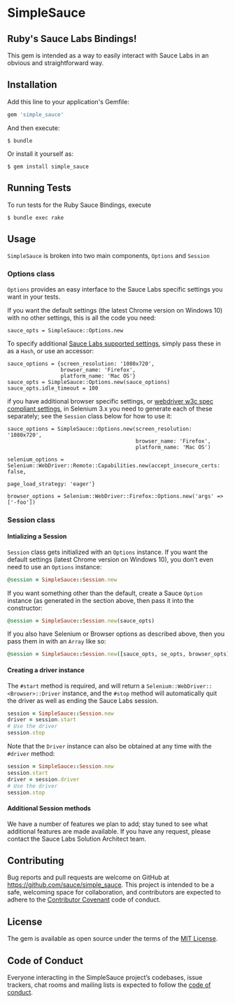 # SimpleSauce 
## Ruby's Sauce Labs Bindings!

This gem is intended as a way to easily interact with Sauce Labs in an obvious and straightforward way. 

## Installation

Add this line to your application's Gemfile:

```ruby
gem 'simple_sauce'
```

And then execute:

    $ bundle

Or install it yourself as:

    $ gem install simple_sauce

## Running Tests

To run tests for the Ruby Sauce Bindings, execute

    $ bundle exec rake

## Usage

`SimpleSauce` is broken into two main components, `Options` and `Session`

### Options class
`Options` provides an easy interface to the Sauce Labs specific settings you want in your tests.

If you want the default settings (the latest Chrome version on Windows 10) with no other settings,
this is all the code you need:
```
sauce_opts = SimpleSauce::Options.new
```
To specify additional 
[Sauce Labs supported settings](https://wiki.saucelabs.com/display/DOCS/Test+Configuration+Options),
simply pass these in as a `Hash`, or use an accessor:
```
sauce_options = {screen_resolution: '1080x720',
                 browser_name: 'Firefox',
                 platform_name: 'Mac OS'}
sauce_opts = SimpleSauce::Options.new(sauce_options)
sauce_opts.idle_timeout = 100
```
if you have additional browser specific settings, or 
[webdriver w3c spec compliant settings](http://w3c.github.io/webdriver/webdriver-spec.html#capabilities), in 
Selenium 3.x you need to generate each of these separately; see the `Session` class below for how to use it:
```
sauce_options = SimpleSauce::Options.new(screen_resolution: '1080x720',
                                         browser_name: 'Firefox',
                                         platform_name: 'Mac OS')

selenium_options = Selenium::WebDriver::Remote::Capabilities.new(accept_insecure_certs: false,
                                                                 page_load_strategy: 'eager'}

browser_options = Selenium::WebDriver::Firefox::Options.new('args' => ['-foo'])
```

### Session class
#### Intializing a Session
`Session` class gets initialized with an `Options` instance. If you want the
default settings (latest Chrome version on Windows 10), you don't even need to use an `Options` instance:
```ruby
@session = SimpleSauce::Session.new
```
If you want something other than the default, create a Sauce `Option` instance (as generated in the section above,
then pass it into the constructor:
```ruby
@session = SimpleSauce::Session.new(sauce_opts)
```
If you also have Selenium or Browser options as described above, then you pass them in with an `Array` like so:
```ruby
@session = SimpleSauce::Session.new([sauce_opts, se_opts, browser_opts])
```

#### Creating a driver instance
The `#start` method is required, and will return a `Selenium::WebDriver::<Browser>::Driver` instance,
and the `#stop` method will automatically quit the driver as well as ending the Sauce Labs session.
```ruby
session = SimpleSauce::Session.new
driver = session.start
# Use the driver
session.stop
```
Note that the `Driver` instance can also be obtained at any time with the `#driver` method:
```ruby
session = SimpleSauce::Session.new
session.start
driver = session.driver
# Use the driver
session.stop
```
#### Additional Session methods
We have a number of features we plan to add; stay tuned to see what additional features are made available. If you
have any request, please contact the Sauce Labs Solution Architect team.

## Contributing

Bug reports and pull requests are welcome on GitHub at https://github.com/sauce/simple_sauce. 
This project is intended to be a safe, welcoming space for collaboration, 
and contributors are expected to adhere to the 
[Contributor Covenant](http://contributor-covenant.org) code of conduct.

## License

The gem is available as open source under the terms of the [MIT License](https://opensource.org/licenses/MIT).

## Code of Conduct

Everyone interacting in the SimpleSauce project’s codebases, issue trackers, chat rooms and mailing lists 
is expected to follow the [code of conduct](https://github.com/saucelabs/simple_sauce/blob/master/CODE_OF_CONDUCT.md).
